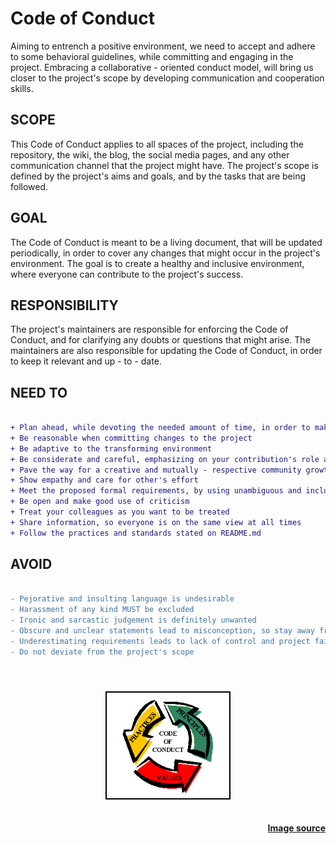 # Code of Conduct

Aiming to entrench a positive environment, we need to accept and adhere to some
behavioral guidelines, while committing and engaging in the project. Embracing
a collaborative - oriented conduct model, will bring us closer to the project's
scope by developing communication and cooperation skills.

## SCOPE

This Code of Conduct applies to all spaces of the project, including the
repository, the wiki, the blog, the social media pages, and any other
communication channel that the project might have. The project's scope is
defined by the project's aims and goals, and by the tasks that are being
followed.

## GOAL

The Code of Conduct is meant to be a living document, that will be updated
periodically, in order to cover any changes that might occur in the project's
environment. The goal is to create a healthy and inclusive environment, where
everyone can contribute to the project's success.

## RESPONSIBILITY

The project's maintainers are responsible for enforcing the Code of Conduct,
and for clarifying any doubts or questions that might arise. The maintainers
are also responsible for updating the Code of Conduct, in order to keep it
relevant and up - to - date.

## NEED TO

```diff

+ Plan ahead, while devoting the needed amount of time, in order to make sure that you hold a complete road map
+ Be reasonable when committing changes to the project
+ Be adaptive to the transforming environment
+ Be considerate and careful, emphasizing on your contribution's role and impact
+ Pave the way for a creative and mutually - respective community growth
+ Show empathy and care for other's effort
+ Meet the proposed formal requirements, by using unambiguous and inclusive language
+ Be open and make good use of criticism
+ Treat your colleagues as you want to be treated
+ Share information, so everyone is on the same view at all times
+ Follow the practices and standards stated on README.md


```

## AVOID

```diff

- Pejorative and insulting language is undesirable
- Harassment of any kind MUST be excluded
- Ironic and sarcastic judgement is definitely unwanted
- Obscure and unclear statements lead to misconception, so stay away from them
- Underestimating requirements leads to lack of control and project failure
- Do not deviate from the project's scope

```

<h1 align="center">
	<img height="200"  width="200" src="media/codeofconduct.gif" alt="">

<h4 align="right">

[Image source](https://www.cbinigeria.com/why-your-organization-needs-to-write-a-code-of-conduct/)

</h4>

</h1>
